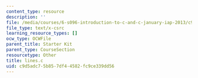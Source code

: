 ```yaml
---
content_type: resource
description: ''
file: /media/courses/6-s096-introduction-to-c-and-c-january-iap-2013/c9d5adc75b857df44582fc9ce339dd56_lines.c
file_type: text/x-csrc
learning_resource_types: []
ocw_type: OCWFile
parent_title: Starter Kit
parent_type: CourseSection
resourcetype: Other
title: lines.c
uid: c9d5adc7-5b85-7df4-4582-fc9ce339dd56
---
```

